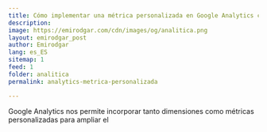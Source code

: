 ```yaml
---
title: Cómo implementar una métrica personalizada en Google Analytics con gtag.js
description: 
image: https://emirodgar.com/cdn/images/og/analitica.png
layout: emirodgar_post
author: Emirodgar
lang: es_ES
sitemap: 1
feed: 1
folder: analitica
permalink: analytics-metrica-personalizada

--- 
```


Google Analytics nos permite incorporar tanto dimensiones como métricas personalizadas para ampliar el
<!--stackedit_data:
eyJoaXN0b3J5IjpbLTcyNTY0MTAwN119
-->